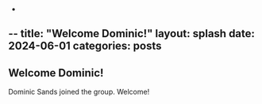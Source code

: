 -
--
title:  "Welcome Dominic!"
layout: splash
date: 2024-06-01
categories: posts
---

## Welcome Dominic!
Dominic Sands joined the group. Welcome!

